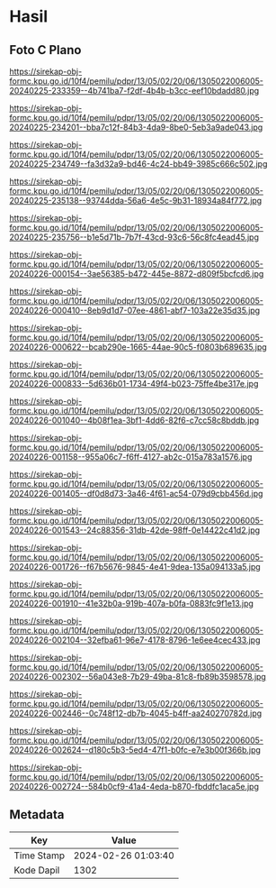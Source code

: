 # Hasil

## Foto C Plano

https://sirekap-obj-formc.kpu.go.id/10f4/pemilu/pdpr/13/05/02/20/06/1305022006005-20240225-233359--4b741ba7-f2df-4b4b-b3cc-eef10bdadd80.jpg

https://sirekap-obj-formc.kpu.go.id/10f4/pemilu/pdpr/13/05/02/20/06/1305022006005-20240225-234201--bba7c12f-84b3-4da9-8be0-5eb3a9ade043.jpg

https://sirekap-obj-formc.kpu.go.id/10f4/pemilu/pdpr/13/05/02/20/06/1305022006005-20240225-234749--fa3d32a9-bd46-4c24-bb49-3985c666c502.jpg

https://sirekap-obj-formc.kpu.go.id/10f4/pemilu/pdpr/13/05/02/20/06/1305022006005-20240225-235138--93744dda-56a6-4e5c-9b31-18934a84f772.jpg

https://sirekap-obj-formc.kpu.go.id/10f4/pemilu/pdpr/13/05/02/20/06/1305022006005-20240225-235756--b1e5d71b-7b7f-43cd-93c6-56c8fc4ead45.jpg

https://sirekap-obj-formc.kpu.go.id/10f4/pemilu/pdpr/13/05/02/20/06/1305022006005-20240226-000154--3ae56385-b472-445e-8872-d809f5bcfcd6.jpg

https://sirekap-obj-formc.kpu.go.id/10f4/pemilu/pdpr/13/05/02/20/06/1305022006005-20240226-000410--8eb9d1d7-07ee-4861-abf7-103a22e35d35.jpg

https://sirekap-obj-formc.kpu.go.id/10f4/pemilu/pdpr/13/05/02/20/06/1305022006005-20240226-000622--bcab290e-1665-44ae-90c5-f0803b689635.jpg

https://sirekap-obj-formc.kpu.go.id/10f4/pemilu/pdpr/13/05/02/20/06/1305022006005-20240226-000833--5d636b01-1734-49f4-b023-75ffe4be317e.jpg

https://sirekap-obj-formc.kpu.go.id/10f4/pemilu/pdpr/13/05/02/20/06/1305022006005-20240226-001040--4b08f1ea-3bf1-4dd6-82f6-c7cc58c8bddb.jpg

https://sirekap-obj-formc.kpu.go.id/10f4/pemilu/pdpr/13/05/02/20/06/1305022006005-20240226-001158--955a06c7-f6ff-4127-ab2c-015a783a1576.jpg

https://sirekap-obj-formc.kpu.go.id/10f4/pemilu/pdpr/13/05/02/20/06/1305022006005-20240226-001405--df0d8d73-3a46-4f61-ac54-079d9cbb456d.jpg

https://sirekap-obj-formc.kpu.go.id/10f4/pemilu/pdpr/13/05/02/20/06/1305022006005-20240226-001543--24c88356-31db-42de-98ff-0e14422c41d2.jpg

https://sirekap-obj-formc.kpu.go.id/10f4/pemilu/pdpr/13/05/02/20/06/1305022006005-20240226-001726--f67b5676-9845-4e41-9dea-135a094133a5.jpg

https://sirekap-obj-formc.kpu.go.id/10f4/pemilu/pdpr/13/05/02/20/06/1305022006005-20240226-001910--41e32b0a-919b-407a-b0fa-0883fc9f1e13.jpg

https://sirekap-obj-formc.kpu.go.id/10f4/pemilu/pdpr/13/05/02/20/06/1305022006005-20240226-002104--32efba61-96e7-4178-8796-1e6ee4cec433.jpg

https://sirekap-obj-formc.kpu.go.id/10f4/pemilu/pdpr/13/05/02/20/06/1305022006005-20240226-002302--56a043e8-7b29-49ba-81c8-fb89b3598578.jpg

https://sirekap-obj-formc.kpu.go.id/10f4/pemilu/pdpr/13/05/02/20/06/1305022006005-20240226-002446--0c748f12-db7b-4045-b4ff-aa240270782d.jpg

https://sirekap-obj-formc.kpu.go.id/10f4/pemilu/pdpr/13/05/02/20/06/1305022006005-20240226-002624--d180c5b3-5ed4-47f1-b0fc-e7e3b00f366b.jpg

https://sirekap-obj-formc.kpu.go.id/10f4/pemilu/pdpr/13/05/02/20/06/1305022006005-20240226-002724--584b0cf9-41a4-4eda-b870-fbddfc1aca5e.jpg


## Metadata

| Key        | Value               |
| ---------- | ------------------- |
| Time Stamp | 2024-02-26 01:03:40 |
| Kode Dapil | 1302                |



